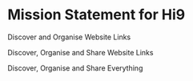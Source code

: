 Mission Statement for Hi9
=========================

Discover and Organise Website Links

Discover, Organise and Share Website Links

Discover, Organise and Share Everything
